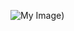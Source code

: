 ![My Image](https://img.freepik.com/free-photo/futuristic-smart-city-with-5g-global-network-technology_53876-98438.jpg?w=996&t=st=1683895686~exp=1683896286~hmac=808b15dde60760baa5d80aa997ea55e4b07e3bd61196b8d8e682efe2692a21ea))
